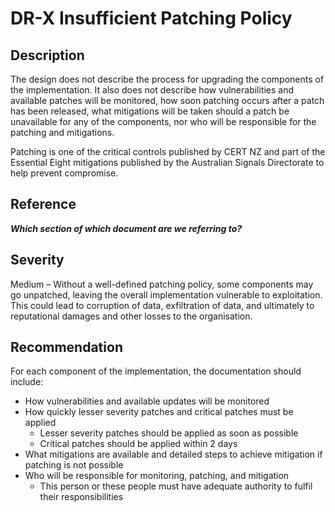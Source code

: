 DR-X Insufficient Patching Policy
=============================================

Description
-----------
The design does not describe the process for upgrading the components of the implementation. 
It also does not describe how vulnerabilities and available patches will be monitored, 
how soon patching occurs after a patch has been released, what mitigations will be taken should a patch be unavailable for any of the components, 
nor who will be responsible for the patching and mitigations. 

Patching is one of the critical controls published by CERT NZ and part of the Essential Eight mitigations published by the Australian Signals Directorate to help prevent compromise.

Reference
---------
***Which section of which document are we referring to?***


Severity
--------
Medium – Without a well-defined patching policy, some components may go unpatched, leaving the overall implementation vulnerable to exploitation. 
This could lead to corruption of data, exfiltration of data, and ultimately to reputational damages and other losses to the organisation.

Recommendation
--------------
For each component of the implementation, the documentation should include:
* How vulnerabilities and available updates will be monitored
* How quickly lesser severity patches and critical patches must be applied
    * Lesser severity patches should be applied as soon as possible
    * Critical patches should be applied within 2 days
* What mitigations are available and detailed steps to achieve mitigation if patching is not possible
* Who will be responsible for monitoring, patching, and mitigation
    * This person or these people must have adequate authority to fulfil their responsibilities

